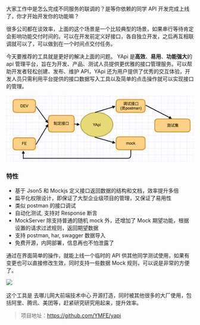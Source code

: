 大家工作中是怎么完成不同服务的联调的？是等你依赖的同学 API 开发完成上线了，你才开始开发你的功能嘛？

很多公司都在谈效率，上面的这个场景是一个比较典型的场景，如果串行等待肯定会影响功能交付时间的。可以在开发前定义好接口，各自独立开发，之后再互相联调就可以了，可以做到在一个时间点交付任务。

今天要推荐的工具就是更好的解决上面的问题。 YApi 是**高效**、**易用**、**功能强大**的 api 管理平台，旨在为开发、产品、测试人员提供更优雅的接口管理服务。可以帮助开发者轻松创建、发布、维护 API，YApi 还为用户提供了优秀的交互体验，开发人员只需利用平台提供的接口数据写入工具以及简单的点击操作就可以实现接口的管理。

![](https://raw.githubusercontent.com/YMFE/yapi/master/yapi-base-flow.jpg)



### 特性

- 基于 Json5 和 Mockjs 定义接口返回数据的结构和文档，效率提升多倍
- 扁平化权限设计，即保证了大型企业级项目的管理，又保证了易用性
- 类似 postman 的接口调试
- 自动化测试, 支持对 Response 断言
- MockServer 除支持普通的随机 mock 外，还增加了 Mock 期望功能，根据设置的请求过滤规则，返回期望数据
- 支持 postman, har, swagger 数据导入
- 免费开源，内网部署，信息再也不怕泄露了

通过在界面简单的操作，就能上线一个临时的 API 供其他同学测试使用，如果有变更也可以直接修改生效，同时支持一些数据 Mock 规则，可以说是非常的方便了。

![](https://hellosean1025.github.io/yapi/documents/images/usage/api_add_btn.png)

这个工具是 去哪儿网大前端技术中心 开源打造，同时被其他很多的大厂使用，包括阿里、腾讯、美团等，赶紧研究研究用起来，提升效率。

> 项目地址：https://github.com/YMFE/yapi
